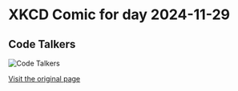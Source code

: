 
# XKCD Comic for day 2024-11-29

## Code Talkers

![Code Talkers](https://imgs.xkcd.com/comics/code_talkers.png "As far as I can tell, Navajo doesn't have a common word for 'zero'.  do-neh-lini means 'neutral'.")

[Visit the original page](https://xkcd.com/257/)
